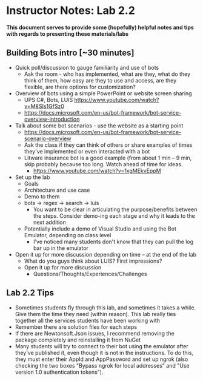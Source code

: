 # Instructor Notes: Lab 2.2

**This document serves to provide some (hopefully) helpful notes and tips with regards to presenting these materials/labs**

## Building Bots intro [~30 minutes]  

*	Quick poll/discussion to gauge familiarity and use of bots
    *	Ask the room - who has implemented, what are they, what do they think of them, how easy are they to use and access, are they flexible, are there options for customization?
*	Overview of bots using a simple PowerPoint or website screen sharing
    *	UPS C#, Bots, LUIS <https://www.youtube.com/watch?v=M8SIs1GfSz0>
    * <https://docs.microsoft.com/en-us/bot-framework/bot-service-overview-introduction>
*	Talk about some bot scenarios - use the website as a starting point
    *	<https://docs.microsoft.com/en-us/bot-framework/bot-service-scenario-overview>
    *	Ask the class if they can think of others or share examples of times they've implemented or even interacted with a bot
    *	Litware insurance bot is a good example (from about 1 min – 9 min, skip probably because too long. Watch ahead of time for ideas.
        *	<https://www.youtube.com/watch?v=1xgMEkvEppM>
*	Set up the lab 
    *	Goals
    *	Architecture and use case
    *	Demo to them
    *	bots -> regex -> search -> luis
        *	You want to be clear in articulating the purpose/benefits between the steps. Consider demo-ing each stage and why it leads to the next addition
    *	Potentially include a demo of Visual Studio and using the Bot Emulator, depending on class level
        * I've noticed many students don't know that they can pull the log bar up in the emulator
*	Open it up for more discussion depending on time – at the end of the lab
    *	What do you guys think about LUIS? First impressions?
    *	Open it up for more discussion
        *	Questions/Thoughts/Experiences/Challenges


## Lab 2.2 Tips
* Sometimes students fly through this lab, and sometimes it takes a while. Give them the time they need (within reason). This lab really ties together all the services students have been working with
* Remember there are solution files for each steps
* If there are Newtonsoft.Json issues, I recommend removing the package completely and reinstalling it from NuGet
* Many students will try to connect to their bot using the emulator after they've published it, even though it is not in the instructions. To do this, they must enter their AppId and AppPassword and set up ngrok (also checking the two boxes "Bypass ngrok for local addresses" and "Use version 1.0 authentication tokens").




